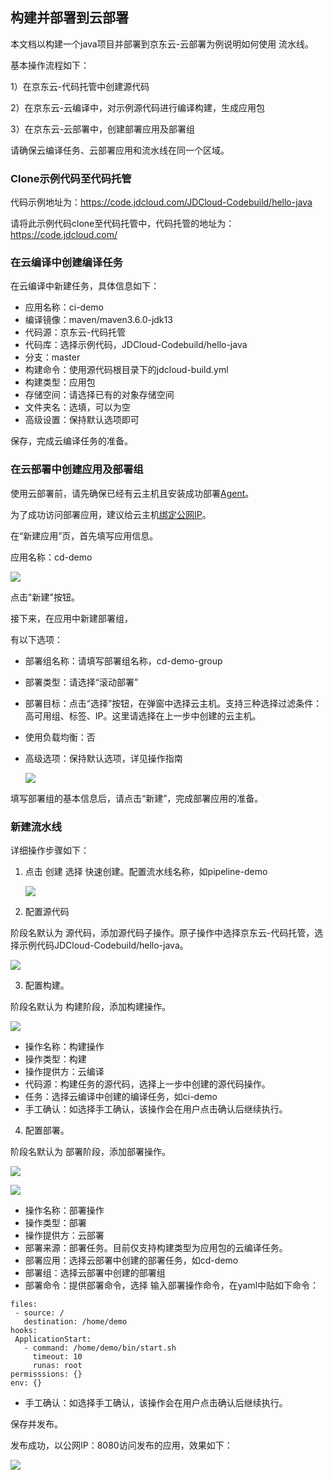 
## 构建并部署到云部署

本文档以构建一个java项目并部署到京东云-云部署为例说明如何使用 流水线。

基本操作流程如下：

1）在京东云-代码托管中创建源代码

2）在京东云-云编译中，对示例源代码进行编译构建，生成应用包

3）在京东云-云部署中，创建部署应用及部署组

请确保云编译任务、云部署应用和流水线在同一个区域。


### Clone示例代码至代码托管

代码示例地址为：https://code.jdcloud.com/JDCloud-Codebuild/hello-java

请将此示例代码clone至代码托管中，代码托管的地址为：https://code.jdcloud.com/


### 在云编译中创建编译任务

在云编译中新建任务，具体信息如下：

-  应用名称：ci-demo
-  编译镜像：maven/maven3.6.0-jdk13
-  代码源：京东云-代码托管
-  代码库：选择示例代码，JDCloud-Codebuild/hello-java
-  分支：master
-  构建命令：使用源代码根目录下的jdcloud-build.yml
-  构建类型：应用包
-  存储空间：请选择已有的对象存储空间
-  文件夹名：选填，可以为空
-  高级设置：保持默认选项即可

保存，完成云编译任务的准备。

### 在云部署中创建应用及部署组

使用云部署前，请先确保已经有云主机且安装成功部署[Agent](../../../CodeDeploy/Operation-Guide/Install-Agent.md)。


为了成功访问部署应用，建议给云主机[绑定公网IP](../../../../Elastic-Compute/Virtual-Machines/Operation-Guide/Network/Associate-Elastic-IP.md)。


在“新建应用”页，首先填写应用信息。

应用名称：cd-demo

   ![](/image/codepipeline/cre-deploy.PNG)

点击"新建"按钮。

接下来，在应用中新建部署组，

有以下选项：

- 部署组名称：请填写部署组名称，cd-demo-group
- 部署类型：请选择“滚动部署”
- 部署目标：点击“选择”按钮，在弹窗中选择云主机。支持三种选择过滤条件：高可用组、标签、IP。这里请选择在上一步中创建的云主机。
- 使用负载均衡：否
- 高级选项：保持默认选项，详见操作指南


    ![](/image/codepipeline/cd-demo-group.PNG)
     

填写部署组的基本信息后，请点击“新建”，完成部署应用的准备。

### 新建流水线

详细操作步骤如下：

1. 点击 创建 选择 快速创建。配置流水线名称，如pipeline-demo

     ![](/image/codepipeline/pipeline-demo.PNG)

2. 配置源代码

  阶段名默认为 源代码，添加源代码子操作。原子操作中选择京东云-代码托管，选择示例代码JDCloud-Codebuild/hello-java。
  
   ![](/image/codepipeline/source-best2.PNG)


3. 配置构建。

  阶段名默认为 构建阶段，添加构建操作。   
  
   ![](/image/codepipeline/build-best2.PNG)

-  操作名称：构建操作
-  操作类型：构建
-  操作提供方：云编译
-  代码源：构建任务的源代码，选择上一步中创建的源代码操作。
-  任务：选择云编译中创建的编译任务，如ci-demo
-  手工确认：如选择手工确认，该操作会在用户点击确认后继续执行。
     
   
 
4. 配置部署。
 
 阶段名默认为 部署阶段，添加部署操作。 
 
 
   ![](/image/codepipeline/deploy-best2.PNG)
        
      
   ![](/image/codepipeline/deploy-best2.1.PNG)
       
      
-  操作名称：部署操作
-  操作类型：部署
-  操作提供方：云部署
-  部署来源：部署任务。目前仅支持构建类型为应用包的云编译任务。
-  部署应用：选择云部署中创建的部署任务，如cd-demo
-  部署组：选择云部署中创建的部署组
-  部署命令：提供部署命令，选择 输入部署操作命令，在yaml中贴如下命令：

 ```
 files:
  - source: /
    destination: /home/demo
hooks:
  ApplicationStart:
    - command: /home/demo/bin/start.sh
      timeout: 10
      runas: root
permisssions: {}
env: {}
 ```

-  手工确认：如选择手工确认，该操作会在用户点击确认后继续执行。
 
 
保存并发布。 

发布成功，以公网IP：8080访问发布的应用，效果如下：

 ![](/image/codepipeline/success.PNG)

